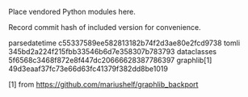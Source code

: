 Place vendored Python modules here.

Record commit hash of included version for convenience.

parsedatetime c55337589ee582813182b74f2d3ae80e2fcd9738
tomli         345bd2a224f215fbb33546b6d7e358307b783793
dataclasses   5f6568c3468f872e8f447dc20666628387786397
graphlib[1]   49d3eaaf37fc73e66d63fc41379f382dd8be1019

[1] from https://github.com/mariushelf/graphlib_backport
